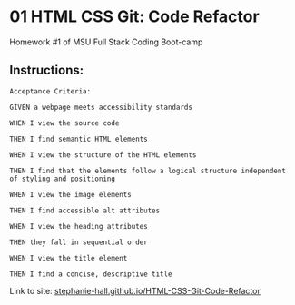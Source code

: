 # 01 HTML CSS Git: Code Refactor

Homework #1 of MSU Full Stack Coding Boot-camp

## Instructions:

```
Acceptance Criteria:

GIVEN a webpage meets accessibility standards

WHEN I view the source code

THEN I find semantic HTML elements

WHEN I view the structure of the HTML elements

THEN I find that the elements follow a logical structure independent of styling and positioning

WHEN I view the image elements

THEN I find accessible alt attributes

WHEN I view the heading attributes

THEN they fall in sequential order

WHEN I view the title element

THEN I find a concise, descriptive title
```

Link to site: [stephanie-hall.github.io/HTML-CSS-Git-Code-Refactor](https://stephanie-hall.github.io/HTML-CSS-Git-Code-Refactor/)